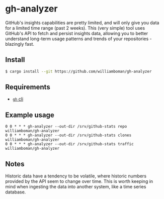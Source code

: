 # gh-analyzer

GitHub's insights capabilities are pretty limited, and will only give you data
for a limited time range (past 2 weeks). This (very simple) tool uses GitHub's
API to fetch and persist insights data, allowing you to better understand
long-term usage patterns and trends of your repositories - blazingly fast.

## Install

```sh
$ cargo install --git https://github.com/williamboman/gh-analyzer
```

## Requirements

- [`gh` cli](https://cli.github.com/)

## Example usage

```
0 0 * * * gh-analyzer --out-dir /srv/github-stats repo    williamboman/gh-analyzer
0 0 * * * gh-analyzer --out-dir /srv/github-stats clones  williamboman/gh-analyzer
0 0 * * * gh-analyzer --out-dir /srv/github-stats traffic williamboman/gh-analyzer
```

## Notes

Historic data have a tendency to be volatile, where historic numbers provided
by the API seem to change over time. This is worth keeping in mind when
ingesting the data into another system, like a time series database.

